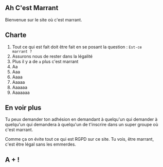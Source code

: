 ## Ah C'est Marrant

Bienvenue sur le site où c'est marrant.
## Charte

1. Tout ce qui est fait doit être fait en se posant la question : `Est-ce marrant ? `
2. Assurons nous de rester dans la légalité
3.  Plus il y a de `a` plus c'est marrant
4. Aa
5. Aaa
6. Aaaa
7. Aaaaa
8. Aaaaaa
9. Aaaaaaa

## En voir plus

Tu peux demander ton adhésion en demandant à quelqu'un qui demander à quelqu'un qui demandera à quelqu'un de t'inscrire dans un super groupe où c'est marrant.

Comme ça on évite tout ce qui est RGPD sur ce site. Tu vois, être marrant, c'est être légal sans les emmerdes.

## A + !